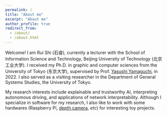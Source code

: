 ```yaml
---
permalink: /
title: "About me"
excerpt: "About me"
author_profile: true
redirect_from: 
  - /about/
  - /about.html
---
```


Welcome! I am Rui Shi (石睿), currently a lecturer with the School of Information Science and Technology, Beijing University of Technology (北京工业大学). I received my Ph.D. in graphic and computer sciences from the University of Tokyo (东京大学), supervised by Prof. [Yasushi Yamaguchi](https://www.graco.c.u-tokyo.ac.jp/yama-lab/index.php), in 2022. I also served as a visiting researcher in the Department of General Systems Studies, the University of Tokyo.

My research interests include explainable and trustworthy AI, interpreting autonomous driving, and applications of network interpretability. Although I specialize in software for my research, I also like to work with some hardwares (Raspberry Pi, [depth camera](https://github.com/GlowingHorse/OAKD-yolov4-tiny-tf2-strawberry), *etc*) for interesting toy projects.
